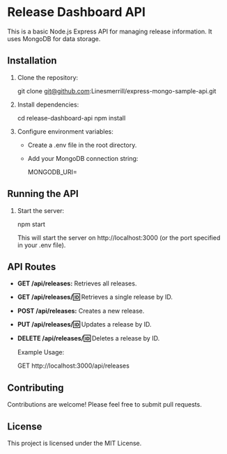# Release Dashboard API

This is a basic Node.js Express API for managing release information. It uses MongoDB for data storage.

## Installation

1. Clone the repository:

   git clone git@github.com:Linesmerrill/express-mongo-sample-api.git

2. Install dependencies:

   cd release-dashboard-api
   npm install

3. Configure environment variables:

   * Create a .env file in the root directory.
   * Add your MongoDB connection string:

      MONGODB_URI=<your-mongodb-connection-string>

## Running the API

1. Start the server:

   npm start

   This will start the server on http://localhost:3000 (or the port specified in your .env file).

## API Routes

* **GET /api/releases:** Retrieves all releases.
* **GET /api/releases/:id:** Retrieves a single release by ID.
* **POST /api/releases:** Creates a new release.
* **PUT /api/releases/:id:** Updates a release by ID.
* **DELETE /api/releases/:id:** Deletes a release by ID.

    Example Usage:

    GET http://localhost:3000/api/releases

## Contributing

Contributions are welcome! Please feel free to submit pull requests.

## License

This project is licensed under the MIT License.